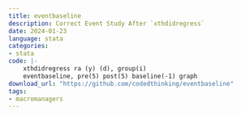 ```yaml
---
title: eventbaseline
description: Correct Event Study After `xthdidregress`
date: 2024-01-23
language: stata
categories:
- stata
code: |-
    xthdidregress ra (y) (d), group(i)
    eventbaseline, pre(5) post(5) baseline(-1) graph
download_url: "https://github.com/codedthinking/eventbaseline"
tags:
- macromanagers
---
```

